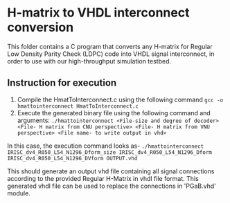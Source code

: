 # H-matrix to VHDL interconnect conversion

This folder contains a C program that converts any H-matrix for Regular Low Density Parity Check (LDPC) code into VHDL signal interconnect, in order to use with our high-throughput simulation testbed.

## Instruction for execution
1. Compile the HmatToInterconnect.c using the following command
  `gcc -o hmattointerconnect HmatToInterconnect.c`
2. Execute the generated binary file using the following command and arguments:
  `./hmattointerconnect <File-size and degree of decoder> <File- H matrix from CNU perspective> <File- H matrix from VNU perspective> <File name- to write output in vhd>`

  In this case, the execution command looks as-
  `./hmattointerconnect IRISC_dv4_R050_L54_N1296_Dform_size IRISC_dv4_R050_L54_N1296_Dform IRISC_dv4_R050_L54_N1296_DVform OUTPUT.vhd`

This should generate an output vhd file containing all signal connections according to the provided Regular H-Matrix in vhdl file format.
This generated vhdl file can be used to replace the connections in 'PGaB.vhd' module.
